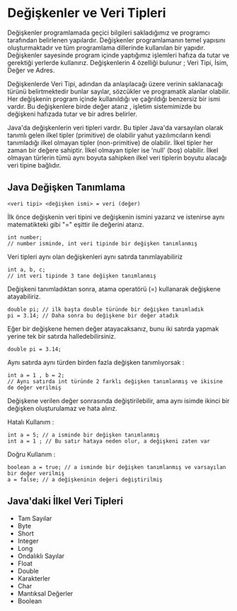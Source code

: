 # Değişkenler ve Veri Tipleri

Değişkenler programlamada geçici bilgileri sakladığımız ve programcı tarafından belirlenen yapılardır. Değişkenler programlamanın temel yapısını oluşturmaktadır ve tüm programlama dillerinde kullanılan bir yapıdır. Değişkenler sayesinde program içinde yaptığımız işlemleri hafıza da tutar ve gerektiği yerlerde kullanırız. Değişkenlerin 4 özelliği bulunur ; Veri Tipi, İsim, Değer ve Adres.

Değişkenlerde Veri Tipi, adından da anlaşılacağı üzere verinin saklanacağı türünü belirtmektedir bunlar sayılar, sözcükler ve programatik alanlar olabilir. Her değişkenin program içinde kullanıldığı ve çağrıldığı benzersiz bir ismi vardır. Bu değişkenlere birde değer atarız , işletim sistemimizde bu değişkeni hafızada tutar ve bir adres belirler.

Java'da değişkenlerin veri tipleri vardır. Bu tipler Java'da varsayılan olarak tanımlı gelen ilkel tipler (primitive) de olabilir yahut yazılımcıların kendi tanımladığı ilkel olmayan tipler (non-primitive) de olabilir. İlkel tipler her zaman bir değere sahiptir. İlkel olmayan tipler ise 'null' (boş) olabilir. İlkel olmayan türlerin tümü aynı boyuta sahipken ilkel veri tiplerin boyutu alacağı veri tipine bağlıdır.

## Java Değişken Tanımlama

``
<veri tipi> <değişken ismi> = veri (değer)
``

İlk önce değişkenin veri tipini ve değişkenin ismini yazarız ve istenirse aynı matematikteki gibi "=" eşittir ile değerini atarız.

```
int number;
// number isminde, int veri tipinde bir değişken tanımlanmış
```

Veri tipleri aynı olan değişkenleri aynı satırda tanımlayabiliriz

```
int a, b, c;
// int veri tipinde 3 tane değişken tanımlanmış
```

Değişkeni tanımladıktan sonra, atama operatörü (=) kullanarak değişkene atayabiliriz.

```
double pi; // ilk başta double türünde bir değişken tanımladık
pi = 3.14; // Daha sonra bu değişkene bir değer atadık
```

Eğer bir değişkene hemen değer atayacaksanız, bunu iki satırda yapmak yerine tek bir satırda halledebilirsiniz.

```
double pi = 3.14;
```

Aynı satırda aynı türden birden fazla değişken tanımlıyorsak :

```
int a = 1 , b = 2;
// Aynı satırda int türünde 2 farklı değişken tanımlanmış ve ikisine de değer verilmiş
```

Değişkene verilen değer sonrasında değiştirilebilir, ama aynı isimde ikinci bir değişken oluşturulamaz ve hata alırız.

Hatalı Kullanım :
```` 
int a = 5; // a isminde bir değişken tanımlanmış
int a = 1 ; // Bu satır hataya neden olur, a değişkeni zaten var
````

Doğru Kullanım :

```
boolean a = true; // a isminde bir değişken tanımlanmış ve varsayılan bir değer verilmiş
a = false; // a değişkeninin değeri değiştirilmiş
```

## Java'daki İlkel Veri Tipleri

* Tam Sayılar
* Byte
* Short
* Integer
* Long
* Ondalıklı Sayılar
* Float
* Double
* Karakterler
* Char
* Mantıksal Değerler
* Boolean
